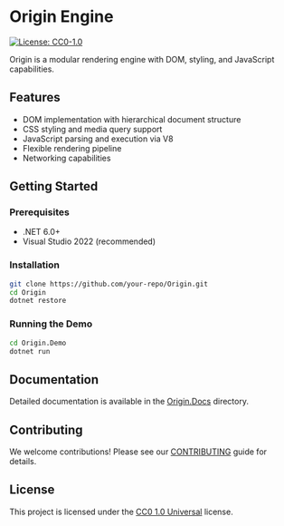 # Origin Engine

[![License: CC0-1.0](https://img.shields.io/badge/License-CC0_1.0-lightgrey.svg)](https://creativecommons.org/publicdomain/zero/1.0/)

Origin is a modular rendering engine with DOM, styling, and JavaScript capabilities.

## Features
- DOM implementation with hierarchical document structure
- CSS styling and media query support
- JavaScript parsing and execution via V8
- Flexible rendering pipeline
- Networking capabilities

## Getting Started

### Prerequisites
- .NET 6.0+
- Visual Studio 2022 (recommended)

### Installation
```bash
git clone https://github.com/your-repo/Origin.git
cd Origin
dotnet restore
```

### Running the Demo
```bash
cd Origin.Demo
dotnet run
```

## Documentation
Detailed documentation is available in the [Origin.Docs](/Origin.Docs) directory.

## Contributing
We welcome contributions! Please see our [CONTRIBUTING](CONTRIBUTING.md) guide for details.

## License
This project is licensed under the [CC0 1.0 Universal](LICENSE) license.
